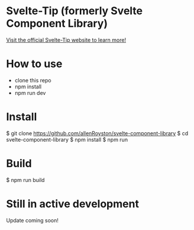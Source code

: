 # Svelte-Tip (formerly Svelte Component Library)

[Visit the official Svelte-Tip website to learn more!](https://svelte-component-library.herokuapp.com/)

# How to use

- clone this repo
- npm install
- npm run dev

# Install 
$ git clone https://github.com/allenRoyston/svelte-component-library
$ cd svelte-component-library
$ npm install
$ npm run

# Build
$ npm run build

# Still in active development
Update coming soon!
